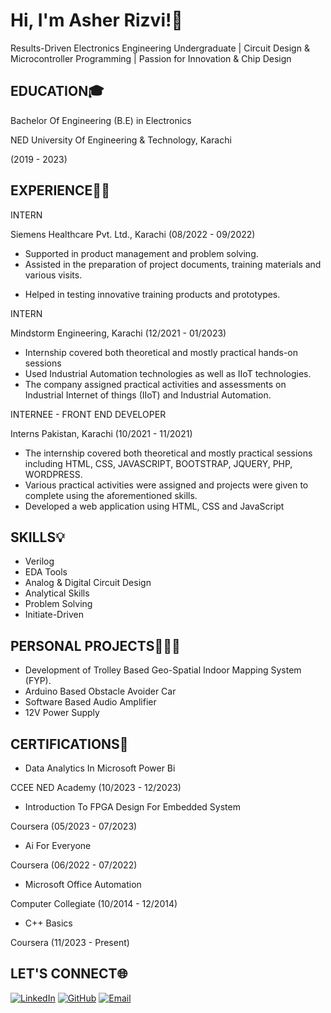 # Hi, I'm Asher Rizvi!👋
Results-Driven Electronics Engineering Undergraduate | Circuit Design & Microcontroller Programming | Passion for Innovation & Chip Design

## EDUCATION🎓
Bachelor Of Engineering (B.E) in Electronics

NED University Of Engineering & Technology, Karachi

(2019 - 2023)

## EXPERIENCE👨‍💻
INTERN

Siemens Healthcare Pvt. Ltd., Karachi           (08/2022 - 09/2022)

  * Supported in product management and problem solving. 
  * Assisted in the preparation of project documents, training materials and
various visits. 
  + Helped in testing innovative training products and prototypes.

INTERN

Mindstorm Engineering, Karachi (12/2021 - 01/2023)
*  Internship covered both theoretical and mostly practical hands-on
sessions
*  Used Industrial Automation technologies as well as IIoT technologies.
*  The company assigned practical activities and assessments on Industrial Internet of things (IIoT) and Industrial Automation.

INTERNEE - FRONT END DEVELOPER

Interns Pakistan, Karachi (10/2021 - 11/2021)
*  The internship covered both theoretical and mostly practical sessions including HTML, CSS, JAVASCRIPT, BOOTSTRAP, JQUERY, PHP, WORDPRESS.
*  Various practical activities were assigned and projects were given to complete using the aforementioned skills.
*  Developed a web application using HTML, CSS and JavaScript

## SKILLS💡
* Verilog
* EDA Tools
* Analog & Digital Circuit Design
* Analytical Skills
* Problem Solving
* Initiate-Driven

## PERSONAL PROJECTS👨🏻‍💻
*  Development of Trolley Based Geo-Spatial Indoor Mapping System (FYP).
*  Arduino Based Obstacle Avoider Car
*  Software Based Audio Amplifier
*  12V Power Supply

## CERTIFICATIONS🏅
*  Data Analytics In Microsoft Power Bi

CCEE NED Academy (10/2023 - 12/2023)
*  Introduction To FPGA Design For Embedded System 

Coursera (05/2023 - 07/2023)
*  Ai For Everyone 

Coursera (06/2022 - 07/2022)
*  Microsoft Office Automation 

Computer Collegiate (10/2014 - 12/2014)
*  C++ Basics 

Coursera (11/2023 - Present)


## LET'S CONNECT🌐
[![LinkedIn](https://img.shields.io/badge/LinkedIn-Connect-blue%29)](https://www.linkedin.com/in/syed-asher-hussain-rizvi/)
[![GitHub](https://img.shields.io/badge/GitHub-Follow-green%29)](https://github.com/AsherRizvi)
[![Email](https://img.shields.io/badge/Email-Contact-red%29)](mailto:asherhussain565@gmail.com)

